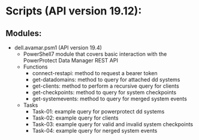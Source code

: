 # Scripts (API version 19.12):
## Modules: 
* dell.avamar.psm1 (API version 19.4)
    * PowerShell7 module that covers basic interaction with the PowerProtect Data Manager REST API
    * Functions
        * connect-restapi: method to request a bearer token
        * get-datadomains: method to query for attached dd systems
        * get-clients: method to perform a recursive query for clients
        * get-checkpoints: method to query for system checkpoints
        * get-systemevents: method to query for merged system events
    * Tasks
        * Task-01: example query for powerprotect dd systems
        * Task-02: example query for clients
        * Task-03: example query for valid and invalid system checkpoints
        * Task-04: example query for nerged system events